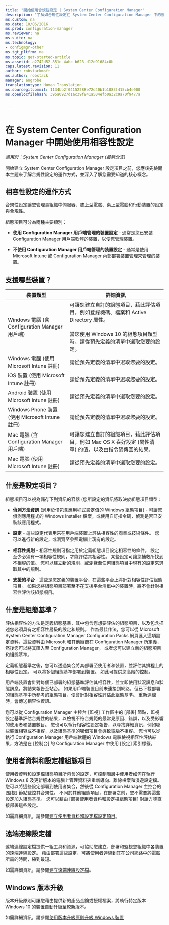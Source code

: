 ```yaml
---
title: "開始使用合規性設定 | System Center Configuration Manager"
description: "了解如合規性設定在 System Center Configuration Manager 中的運作方式。 也深入了解您需要知道的核心概念。"
ms.custom: na
ms.date: 10/06/2016
ms.prod: configuration-manager
ms.reviewer: na
ms.suite: na
ms.technology:
- configmgr-other
ms.tgt_pltfrm: na
ms.topic: get-started-article
ms.assetid: a2742d52-851e-4abc-b623-d12d91684c0b
caps.latest.revision: 11
author: robstackmsft
ms.author: robstack
manager: angrobe
translationtype: Human Translation
ms.sourcegitcommit: 1134bb2f04152288e72d40b1b1083f415cb4e900
ms.openlocfilehash: 395a0927d1ac39f941a504efb0a32c9a70f9477a


---
```

# <a name="get-started-with-compliance-settings-in-system-center-configuration-manager"></a>在 System Center Configuration Manager 中開始使用相容性設定

*適用於：System Center Configuration Manager (最新分支)*

開始建立 System Center Configuration Manager 設定項目之前，您應該先檢閱本主題來了解合規性設定的運作方式，並深入了解您需要知道的核心概念。  

## <a name="how-compliance-settings-works"></a>相容性設定的運作方式  
 合規性設定讓您管理貴組織中伺服器、膝上型電腦、桌上型電腦和行動裝置的設定與合規性。  

 組態項目可分為兩種主要類別：  

-   **使用 Configuration Manager 用戶端管理的裝置設定** - 通常是您已安裝 Configuration Manager 用戶端軟體的裝置，以便您管理裝置。  

-   **不使用 Configuration Manager 用戶端管理的裝置設定** - 通常是使用 Microsoft Intune 或 Configuration Manager 內部部署裝置管理來管理的裝置。  

## <a name="what-devices-are-supported"></a>支援哪些裝置？  


|裝置類型|詳細資訊|  
|------------|----------------------|  
|Windows 電腦 (含 Configuration Manager 用戶端)|可讓您建立自訂的組態項目，藉此評估項目，例如登錄機碼、檔案和 Active Directory 屬性。<br /><br /> 當您使用 Windows 10 的組態項目類型時，請從預先定義的清單中選取您要的設定。|  
|Windows 電腦 (使用 Microsoft Intune 註冊)|請從預先定義的清單中選取您要的設定。|  
|iOS 裝置 (使用 Microsoft Intune 註冊)|請從預先定義的清單中選取您要的設定。|  
|Android 裝置 (使用 Microsoft Intune 註冊)|請從預先定義的清單中選取您要的設定。|  
|Windows Phone 裝置 (使用 Microsoft Intune 註冊)|請從預先定義的清單中選取您要的設定。|  
|Mac 電腦 (含 Configuration Manager 用戶端)|可讓您建立自訂的組態項目，藉此評估項目，例如 Mac OS X 喜好設定 (屬性清單) 的值，以及由指令碼傳回的結果。|  
|Mac 電腦 (使用 Microsoft Intune 註冊)|請從預先定義的清單中選取您要的設定。|  

## <a name="what-is-a-configuration-item"></a>什麼是設定項目？  
 組態項目可以視為儲存下列資訊的容器 (您所設定的資訊將取決於組態項目類型：  

-   **偵測方法資訊** (適用於僅包含應用程式設定值的 Windows 組態項目) - 可讓您偵測應用程式的 Windows Installer 檔案，或使用自訂指令碼，偵測是否已安裝該應用程式。  

-   **設定** - 這些設定代表用來在用戶端裝置上評估相容性的商業或技術條件。 您可以進行新的設定，或瀏覽至參照電腦上現有的設定。  

-   **相容性規則** - 相容性規則可指定用於定義組態項目設定相容性的條件。 設定至少必須有一項相容性規則，才能評估其相容性。 某些設定可讓您補救所找到不相容的值。 您可以建立新的規則，或瀏覽至任何組態項目中現有的設定來選取其中的規則。  

-   **支援的平台** - 這些是您定義的裝置平台，在這些平台上將針對相容性評估組態項目。 如果您將組態項目部署至不在支援平台清單中的裝置時，將不會針對相容性評估該組態項目。  

## <a name="what-is-a-configuration-baseline"></a>什麼是組態基準？  
 評估相容性的方法是定義組態基準，其中包含您想要評估的組態項目，以及包含描述您必須具有之相容性層級的設定和規則。 作為最佳作法，您可以從 Microsoft System Center Configuration Manager Configuration Packs 網頁匯入這項設定資料，這些資料由 Microsoft 和其他廠商在 Configuration Manager 所定義，然後您可以將其匯入至 Configuration Manager。 或者您可以建立新的組態項目和組態基準。  

 定義組態基準之後，您可以透過集合將其部署至使用者和裝置，並評估其排程上的相容性設定。 可以將多個組態基準部署到裝置。 如此可提供您高階的控制。  

 用戶端裝置會針對每個已部署的組態基準評估其相容性，並立即使用狀況訊息和狀態訊息，將結果報告至站台。 如果用戶端裝置目前未連接到網路，但已下載部署的組態基準中所參考的組態項目，便會針對相容性評估此組態基準。 重新連線時，會傳送相容性資訊。  

 您可以從 Configuration Manager 主控台 [監視] 工作區中的 [部署] 節點，監視設定基準評估合規性的結果，以檢視不符合規範的最常見原因、錯誤，以及受影響的使用者和裝置數目。 您也可以執行相容性設定報告，以尋找詳細資訊，例如哪些裝置相容或不相容，以及組態基準的哪個項目會導致電腦不相容。 您也可以從執行 Configuration Manager 用戶端軟體的 Windows 電腦檢視相容性評估結果，方法是在 [控制台] 的 Configuration Manager 中使用 [設定] 索引標籤。  

## <a name="user-data-and-profiles-configuration-items"></a>使用者資料和設定檔組態項目  
 使用者資料和設定檔組態項目所包含的設定，可控制階層中使用者如何在執行 Windows 8 及更新版本的電腦上管理資料夾重新導向、離線檔案和漫遊設定檔。 您可以將這些設定部署到使用者集合，然後從 Configuration Manager 主控台的 [監視] 節點監控其合規性。 不同於其他組態項目，在部署之前，您不需要將這些設定加入組態基準。 您可以藉由 [部署使用者資料和設定檔組態項目]  對話方塊直接部署這些設定。  

 如需詳細資訊，請參閱[建立使用者資料和設定檔設定項目](/sccm/compliance/deploy-use/create-user-data-and-profiles-configuration-items)。  

## <a name="remote-connection-profiles"></a>遠端連線設定檔  
 遠端連線設定檔提供一組工具和資源，可協助您建立、部署和監視您組織中各裝置的遠端連線設定。 藉由部署這些設定，可將使用者連線到其在公司網路中的電腦所需的時間，縮到最短。  

如需詳細資訊，請參閱[建立遠端連線設定檔](/sccm/compliance/deploy-use/create-remote-connection-profiles)。  

## <a name="windows-edition-upgrade"></a>Windows 版本升級
版本升級原則可讓您藉由提供新的產品金鑰或授權檔案，將執行特定版本 Windows 10 的裝置自動升級至較新版本。

如需詳細資訊，請參閱[使用版本升級原則升級 Windows 裝置](/sccm/compliance/deploy-use/upgrade-windows-version)



<!--HONumber=Nov16_HO1-->


